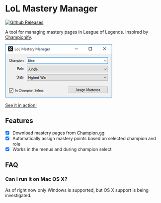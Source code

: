LoL Mastery Manager
===================

[![Github Releases](https://img.shields.io/github/downloads/maxdeviant/lol-mastery-manager/latest/total.svg?style=flat-square)](https://github.com/maxdeviant/lol-mastery-manager/releases/latest)

A tool for managing mastery pages in League of Legends. Inspired by [Championify](https://github.com/dustinblackman/Championify).

![A pretty screenshot.](Screenshot.png)

[See it in action!](https://raw.githubusercontent.com/maxdeviant/lol-mastery-manager/master/Example%201%20-%20Menu.gif)

Features
--------
- [x] Download mastery pages from [Champion.gg](http://champion.gg/)
- [x] Automatically assign mastery points based on selected champion and role
- [x] Works in the menus and during champion select

FAQ
---

### Can I run it on Mac OS X?
As of right now only Windows is supported, but OS X support is being investigated.
